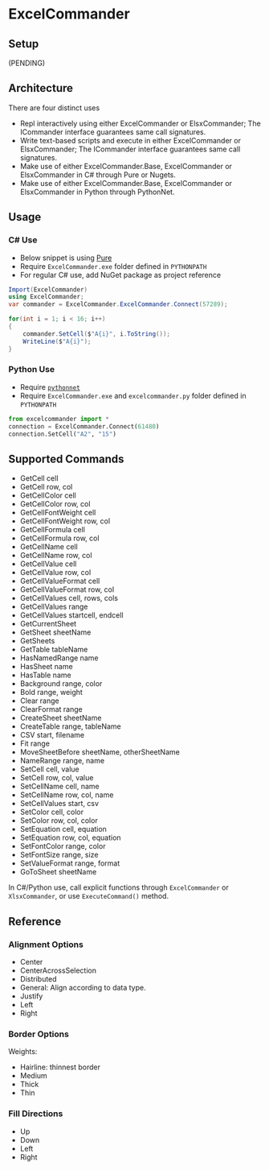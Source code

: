# ExcelCommander

## Setup

(PENDING)

## Architecture

There are four distinct uses

* Repl interactively using either ExcelCommander or ElsxCommander; The ICommander interface guarantees same call signatures.
* Write text-based scripts and execute in either ExcelCommander or ElsxCommander; The ICommander interface guarantees same call signatures.
* Make use of either ExcelCommander.Base, ExcelCommander or ElsxCommander in C# through Pure or Nugets.
* Make use of either ExcelCommander.Base, ExcelCommander or ElsxCommander in Python through PythonNet.

## Usage

### C# Use

* Below snippet is using [Pure](https://github.com/Pure-the-Language/Pure)
* Require `ExcelCommander.exe` folder defined in `PYTHONPATH`
* For regular C# use, add NuGet package as project reference

```C#
Import(ExcelCommander)
using ExcelCommander;
var commander = ExcelCommander.ExcelCommander.Connect(57289);

for(int i = 1; i < 16; i++)
{
	commander.SetCell($"A{i}", i.ToString());
	WriteLine($"A{i}");
}
```

### Python Use

* Require [`pythonnet`](https://pypi.org/project/pythonnet/)
* Require `ExcelCommander.exe` and `excelcommander.py` folder defined in `PYTHONPATH`

```Python
from excelcommander import *
connection = ExcelCommander.Connect(61480)
connection.SetCell("A2", "15")
```

## Supported Commands

* GetCell cell
* GetCell row, col
* GetCellColor cell
* GetCellColor row, col
* GetCellFontWeight cell
* GetCellFontWeight row, col
* GetCellFormula cell
* GetCellFormula row, col
* GetCellName cell
* GetCellName row, col
* GetCellValue cell
* GetCellValue row, col
* GetCellValueFormat cell
* GetCellValueFormat row, col
* GetCellValues cell, rows, cols
* GetCellValues range
* GetCellValues startcell, endcell
* GetCurrentSheet 
* GetSheet sheetName
* GetSheets 
* GetTable tableName
* HasNamedRange name
* HasSheet name
* HasTable name
* Background range, color
* Bold range, weight
* Clear range
* ClearFormat range
* CreateSheet sheetName
* CreateTable range, tableName
* CSV start, filename
* Fit range
* MoveSheetBefore sheetName, otherSheetName
* NameRange range, name
* SetCell cell, value
* SetCell row, col, value
* SetCellName cell, name
* SetCellName row, col, name
* SetCellValues start, csv
* SetColor cell, color
* SetColor row, col, color
* SetEquation cell, equation
* SetEquation row, col, equation
* SetFontColor range, color
* SetFontSize range, size
* SetValueFormat range, format
* GoToSheet sheetName

In C#/Python use, call explicit functions through `ExcelCommander` or `XlsxCommander`, or use `ExecuteCommand()` method.

## Reference

### Alignment Options

* Center
* CenterAcrossSelection
* Distributed
* General: Align according to data type.
* Justify
* Left
* Right

### Border Options

Weights:

* Hairline: thinnest border
* Medium
* Thick
* Thin

### Fill Directions

* Up
* Down
* Left
* Right